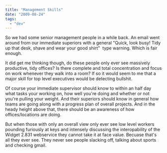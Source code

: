 ```yaml
---
title: "Management Skills"
date: "2009-08-24"
tags: 
  - "dev"
---
```


So we had some senior management people in a while back. An email went around from our immediate superiors with a general "Quick, look busy! Tidy up that desk, shave and wear your good shirt"  type warning. Which is fair enough.

It did get me thinking though, do these people only ever see massively productive, tidy offices? Is there complete and total concentration and focus on work whenever they walk into a room? If so it would seem to me that a major skill for top level executives would be detecting bullshit.

Of course your immediate supervisor should know to within an half day what tasks your working on, how well you're doing and whether or not you're pulling your weight. And their superiors should know in general how teams are going along with a progress plan of overall projects. And in the heady height above that, there should be an awareness of how offices/locations are doing.

But when those with only an overall view only ever see low level workers pounding furiously at keys and intensely discussing the interopability of the Widget 2.831 webservice they cannot take it at face value. Becuase that's all they ever see. They never see people slacking off, talking about sports and checking gmail.
